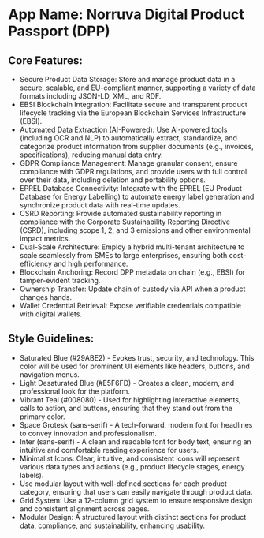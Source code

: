 # **App Name**: Norruva Digital Product Passport (DPP)

## Core Features:

- Secure Product Data Storage: Store and manage product data in a secure, scalable, and EU-compliant manner, supporting a variety of data formats including JSON-LD, XML, and RDF.
- EBSI Blockchain Integration: Facilitate secure and transparent product lifecycle tracking via the European Blockchain Services Infrastructure (EBSI).
- Automated Data Extraction (AI-Powered): Use AI-powered tools (including OCR and NLP) to automatically extract, standardize, and categorize product information from supplier documents (e.g., invoices, specifications), reducing manual data entry.
- GDPR Compliance Management: Manage granular consent, ensure compliance with GDPR regulations, and provide users with full control over their data, including deletion and portability options.
- EPREL Database Connectivity: Integrate with the EPREL (EU Product Database for Energy Labelling) to automate energy label generation and synchronize product data with real-time updates.
- CSRD Reporting: Provide automated sustainability reporting in compliance with the Corporate Sustainability Reporting Directive (CSRD), including scope 1, 2, and 3 emissions and other environmental impact metrics.
- Dual-Scale Architecture: Employ a hybrid multi-tenant architecture to scale seamlessly from SMEs to large enterprises, ensuring both cost-efficiency and high performance.
- Blockchain Anchoring: Record DPP metadata on chain (e.g., EBSI) for tamper-evident tracking.
- Ownership Transfer: Update chain of custody via API when a product changes hands.
- Wallet Credential Retrieval: Expose verifiable credentials compatible with digital wallets.

## Style Guidelines:

- Saturated Blue (#29ABE2) - Evokes trust, security, and technology. This color will be used for prominent UI elements like headers, buttons, and navigation menus.
- Light Desaturated Blue (#E5F6FD) - Creates a clean, modern, and professional look for the platform.
- Vibrant Teal (#008080) - Used for highlighting interactive elements, calls to action, and buttons, ensuring that they stand out from the primary color.
- Space Grotesk (sans-serif) - A tech-forward, modern font for headlines to convey innovation and professionalism.
- Inter (sans-serif) - A clean and readable font for body text, ensuring an intuitive and comfortable reading experience for users.
- Minimalist Icons: Clear, intuitive, and consistent icons will represent various data types and actions (e.g., product lifecycle stages, energy labels).
- Use modular layout with well-defined sections for each product category, ensuring that users can easily navigate through product data.
- Grid System: Use a 12-column grid system to ensure responsive design and consistent alignment across pages.
- Modular Design: A structured layout with distinct sections for product data, compliance, and sustainability, enhancing usability.